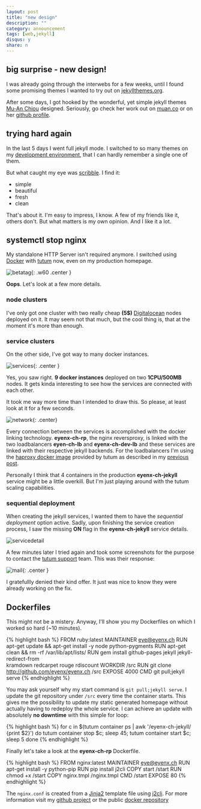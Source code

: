 ```yaml
---
layout: post
title: "new design"
description: ""
category: announcement
tags: [web,jekyll]
disqus: y
share: n
---
```


## big surprise - new design!

I was already going through the interwebs for a few weeks, until I found some promising themes I wanted to try out on [jekyllthemes.org](http://jekyllthemes.org).

After some days, I got hooked by the wonderful, yet simple jekyll themes [Mu-An Chiou](http://muan.co) designed. Seriously, go check her work out on [muan.co](http://muan.co) or on her [github profile](http://github.com/muan).

## trying hard again

In the last 5 days I went full jekyll mode. I switched to so many themes on my [development environment](http://dev.eyenx.ch), that I can hardly remember a single one of them.

But what caught my eye was [scribble](http://scribble.muan.co). I find it:

- simple
- beautiful
- fresh
- clean

That's about it. I'm easy to impress, I know. A few of my friends like it, others don't. But what matters is my own opinion. And I like it a lot.

## systemctl stop nginx

My standalone HTTP Server isn't required anymore. I switched using [Docker](http://docker.io) with [tutum](http://tutum.co) now, even on my production homepage. 

![betatag](https://ipfs.io/ipns/static.eyenx.ch/p/20141111_1.png){: .w60 .center }

**Oops**. Let's look at a few more details.


### node clusters


I've only got one cluster with two really cheap **(5$)** [Digitalocean](http://www.digitalocean.com) nodes deployed on it. It may seem not that much, but the cool thing is, that at the moment it's more than enough.

### service clusters

On the other side, I've got way to many docker instances.

![services](https://ipfs.io/ipns/static.eyenx.ch/p/20141111_2.png){: .center }

Yes, you saw right. **9 docker instances** deployed on two **1CPU/500MB** nodes. It gets kinda interesting to see how the services are connected with each other.

It took me way more time than I intended to draw this. So please, at least look at it for a few seconds.

![network](https://ipfs.io/ipns/static.eyenx.ch/p/20141111_3.png){: .center}

Every connection between the services is accomplished with the docker linking technology. **eyenx-ch-rp**, the nginx reversproxy, is linked with the two loadbalancers **eyen-ch-lb** and **eyenx-ch-dev-lb** and these services are linked with their respective jekyll backends. For the loadbalancers I'm using the [haproxy docker image](http://https://registry.hub.docker.com/u/tutum/haproxy/) provided by tutum as described in my [previous post](http://eyenx.ch/2014/10/03/tutum-ftw/).

Personally I think that 4 containers in the production **eyenx-ch-jekyll** service might be a little overkill. But I'm just playing around with the tutum scaling capabilities.

### sequential deployment

When creating the jekyll services, I wanted them to have the *sequential deployment* option active. Sadly, upon finishing the service creation process, I saw the missing **ON** flag in the **eyenx-ch-jekyll** service details.

![servicedetail](https://ipfs.io/ipns/static.eyenx.ch/p/20141111_4.png)


A few minutes later I tried again and took some screenshots for the purpose to contact the [tutum support](http://support.tutum.co) team. This was their response:

![mail](https://ipfs.io/ipns/static.eyenx.ch/p/20141111_5.png){: .center }

I gratefullly denied their kind offer. It just was nice to know they were already working on the fix.

## Dockerfiles

This might not be a mistery. Anyway, I'll show you my Dockerfiles on which I worked so hard (~10 minutes).

{% highlight bash %}
FROM ruby:latest
MAINTAINER eye@eyenx.ch
RUN apt-get update && apt-get install -y node python-pygments
RUN apt-get clean && rm -rf /var/lib/apt/lists/
RUN gem install github-pages jekyll jekyll-redirect-from \
kramdown redcarpet rouge rdiscount
WORKDIR /src
RUN git clone http://github.com/eyenx/eyenx.ch /src
EXPOSE 4000
CMD git pull;jekyll serve
{% endhighlight %}

You may ask yourself why my start command is `git pull;jekyll serve`. 
I update the git repository under `/src` every time the container starts. This gives me the possibility to update my static generated homepage without actually having to redeploy the whole service. I can achieve an update with absolutely **no downtime** with this simple for loop:

{% highlight bash %}
for c in $(tutum container ps | awk '/eyenx-ch-jekyll/ {print $2}')
  do tutum container stop $c; sleep 45; tutum container start $c; sleep 5
done
{% endhighlight %}

Finally let's take a look at the **eyenx-ch-rp** Dockerfile.

{% highlight bash %}
FROM nginx:latest
MAINTAINER eye@eyenx.ch
RUN apt-get install -y python-pip
RUN pip install j2cli
COPY start /start
RUN chmod +x /start
COPY nginx.tmpl /nginx.tmpl
CMD /start
EXPOSE 80
{% endhighlight %}

The `nginx.conf` is created from a [Jinja2](http://jinja.pocoo.org/) template file using [j2cli](https://pypi.python.org/pypi/j2cli/). For more information visit my [github project](https://github.com/eyenx/docker-nginx-rp) or the public [docker repository](https://registry.hub.docker.com/u/eyenx/nginx-rp/)
